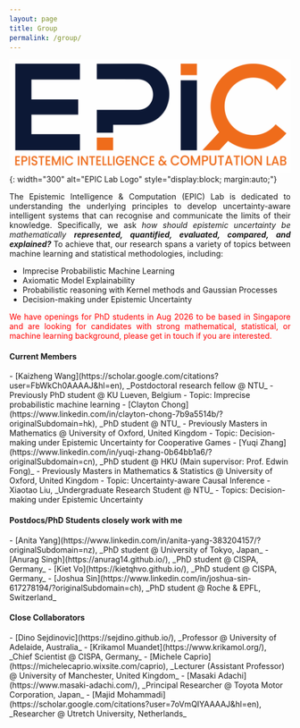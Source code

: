 ```yaml
---
layout: page
title: Group
permalink: /group/
---
```


![EPIC Lab Logo](../assets/img/logo/EPIC_Lab_Logo.png){: width="300" alt="EPIC Lab Logo" style="display:block; margin:auto;"}

<div style="text-align: justify">
The Epistemic Intelligence & Computation (EPIC) Lab is dedicated to understanding the underlying principles to develop 
uncertainty-aware intelligent systems that can recognise and communicate the limits of their knowledge. Specifically, we ask
<i>how should epistemic uncertainty be mathematically <b>represented, quantified, evaluated, compared, and explained?</b></i> To achieve that, our research
spans a variety of topics between machine learning and statistical methodologies, including:
<ul>
<li>Imprecise Probabilistic Machine Learning</li>
<li>Axiomatic Model Explainability</li>
<li>Probabilistic reasoning with Kernel methods and Gaussian Processes</li>
<li>Decision-making under Epistemic Uncertainty</li>
</ul>
</div>


<div style="text-align: justify">
<p style="color:red">
We have openings for PhD students in Aug 2026 to be based in Singapore and are looking for candidates with strong mathematical,
statistical, or machine learning background, please get in touch if you are interested.
</p>
</div>


<h4> Current Members </h4>
- [Kaizheng Wang](https://scholar.google.com/citations?user=FbWkCh0AAAAJ&hl=en), _Postdoctoral research fellow @ NTU_
    - Previously PhD student @ KU Lueven, Belgium
    - Topic: Imprecise probabilistic machine learning
- [Clayton Chong](https://www.linkedin.com/in/clayton-chong-7b9a5514b/?originalSubdomain=hk), _PhD student @ NTU_
    - Previously Masters in Mathematics @ University of Oxford, United Kingdom
    - Topic: Decision-making under Epistemic Uncertainty for Cooperative Games
- [Yuqi Zhang](https://www.linkedin.com/in/yuqi-zhang-0b64bb1a6/?originalSubdomain=cn), _PhD student @ HKU (Main supervisor: Prof. Edwin Fong)_
    - Previously Masters in Mathematics & Statistics @ University of Oxford, United Kingdom
    - Topic: Uncertainty-aware Causal Inference
- Xiaotao Liu, _Undergraduate Research Student @ NTU_
    - Topics: Decision-making under Epistemic Uncertainty

<h4> Postdocs/PhD Students closely work with me </h4>
- [Anita Yang](https://www.linkedin.com/in/anita-yang-383204157/?originalSubdomain=nz), _PhD student @ University of Tokyo, Japan_
- [Anurag Singh](https://anurag14.github.io/), _PhD student @ CISPA, Germany_
- [Kiet Vo](https://kietqhvo.github.io/), _PhD student @ CISPA, Germany_
- [Joshua Sin](https://www.linkedin.com/in/joshua-sin-617278194/?originalSubdomain=ch), _PhD student @ Roche & EPFL, Switzerland_


<h4> Close Collaborators </h4>
- [Dino Sejdinovic](https://sejdino.github.io/), _Professor @ University of Adelaide, Australia_
- [Krikamol Muandet](https://www.krikamol.org/), _Chief Scientist @ CISPA, Germany_
- [Michele Caprio](https://michelecaprio.wixsite.com/caprio), _Lecturer (Assistant Professor) @ University of Manchester, United Kingdom_
- [Masaki Adachi](https://www.masaki-adachi.com/), _Principal Researcher @ Toyota Motor Corporation, Japan_
- [Majid Mohammadi](https://scholar.google.com/citations?user=7oVmQIYAAAAJ&hl=en), _Researcher @ Utretch University, Netherlands_

